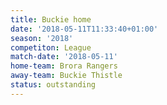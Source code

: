 ```yaml
---
title: Buckie home
date: '2018-05-11T11:33:40+01:00'
season: '2018'
competiton: League
match-date: '2018-05-11'
home-team: Brora Rangers
away-team: Buckie Thistle
status: outstanding
---
```


